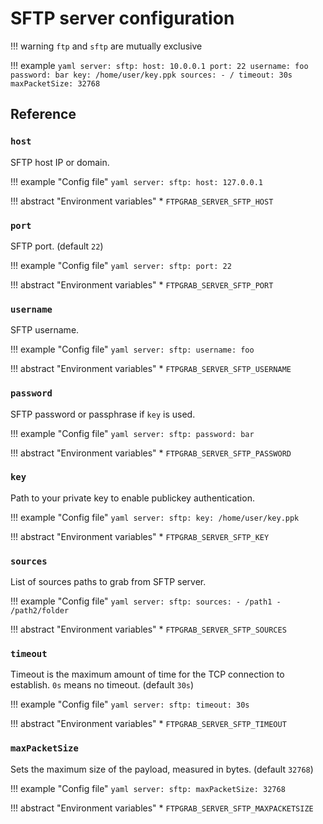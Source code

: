 # SFTP server configuration

!!! warning
    `ftp` and `sftp` are mutually exclusive

!!! example
    ```yaml
    server:
      sftp:
        host: 10.0.0.1
        port: 22
        username: foo
        password: bar
        key: /home/user/key.ppk
        sources:
          - /
        timeout: 30s
        maxPacketSize: 32768
    ```

## Reference

### `host`

SFTP host IP or domain.

!!! example "Config file"
    ```yaml
    server:
      sftp:
        host: 127.0.0.1
    ```

!!! abstract "Environment variables"
    * `FTPGRAB_SERVER_SFTP_HOST`

### `port`

SFTP port. (default `22`)

!!! example "Config file"
    ```yaml
    server:
      sftp:
        port: 22
    ```

!!! abstract "Environment variables"
    * `FTPGRAB_SERVER_SFTP_PORT`

### `username`

SFTP username.

!!! example "Config file"
    ```yaml
    server:
      sftp:
        username: foo
    ```

!!! abstract "Environment variables"
    * `FTPGRAB_SERVER_SFTP_USERNAME`

### `password`

SFTP password or passphrase if `key` is used.

!!! example "Config file"
    ```yaml
    server:
      sftp:
        password: bar
    ```

!!! abstract "Environment variables"
    * `FTPGRAB_SERVER_SFTP_PASSWORD`

### `key`

Path to your private key to enable publickey authentication.

!!! example "Config file"
    ```yaml
    server:
      sftp:
        key: /home/user/key.ppk
    ```

!!! abstract "Environment variables"
    * `FTPGRAB_SERVER_SFTP_KEY`

### `sources`

List of sources paths to grab from SFTP server.

!!! example "Config file"
    ```yaml
    server:
      sftp:
        sources:
          - /path1
          - /path2/folder
    ```

!!! abstract "Environment variables"
    * `FTPGRAB_SERVER_SFTP_SOURCES`

### `timeout`

Timeout is the maximum amount of time for the TCP connection to establish. `0s` means no timeout. (default `30s`)

!!! example "Config file"
    ```yaml
    server:
      sftp:
        timeout: 30s
    ```

!!! abstract "Environment variables"
    * `FTPGRAB_SERVER_SFTP_TIMEOUT`

### `maxPacketSize`

Sets the maximum size of the payload, measured in bytes. (default `32768`)

!!! example "Config file"
    ```yaml
    server:
      sftp:
        maxPacketSize: 32768
    ```

!!! abstract "Environment variables"
    * `FTPGRAB_SERVER_SFTP_MAXPACKETSIZE`
